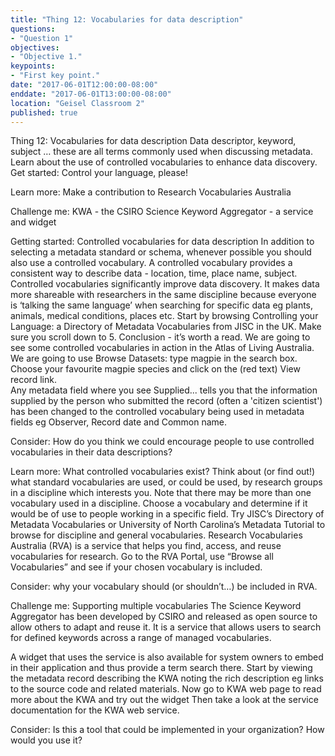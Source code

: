 ```yaml
---
title: "Thing 12: Vocabularies for data description"
questions:
- "Question 1"
objectives:
- "Objective 1."
keypoints:
- "First key point."
date: "2017-06-01T12:00:00-08:00"
enddate: "2017-06-01T13:00:00-08:00"
location: "Geisel Classroom 2"
published: true
---
```



Thing 12: Vocabularies for data description
Data descriptor, keyword, subject … these are all terms commonly used when discussing metadata.  Learn about the use of controlled vocabularies to enhance data discovery.
Get started: Control your language, please!


Learn more: Make a contribution to Research Vocabularies Australia


Challenge me: KWA - the CSIRO  Science Keyword Aggregator - a service and widget

Getting started: Controlled vocabularies for data description
In addition to selecting a metadata standard or schema, whenever possible you should also use a controlled vocabulary. A controlled vocabulary provides a consistent way to describe data - location, time, place name, subject.
Controlled vocabularies significantly improve data discovery. It makes data more shareable with researchers in the same discipline because everyone is ‘talking the same language’ when searching for specific data eg plants, animals, medical conditions, places etc.
Start by browsing Controlling your Language: a Directory of Metadata Vocabularies from JISC in the UK. Make sure you scroll down to 5. Conclusion - it’s worth a read.
We are going to see some controlled vocabularies in action in the Atlas of Living Australia.  
We are going to use Browse Datasets:  type magpie in the search box. Choose your favourite magpie species and click on the (red text) View record link.  
Any metadata field where you see Supplied... tells you that the information supplied by the person who submitted the record (often a 'citizen scientist') has been changed to the controlled vocabulary being used in metadata fields eg Observer, Record date and Common name.

Consider: How do you think we could encourage people to use controlled vocabularies in their data descriptions?

Learn more: What controlled vocabularies exist?
Think about (or find out!) what standard vocabularies are used, or could be used, by research groups in a discipline which interests you.  Note that there may be more than one vocabulary used in a discipline.
Choose a vocabulary and determine if it would be of use to people working in a specific field. Try JISC’s Directory of Metadata Vocabularies or University of North Carolina’s Metadata Tutorial to browse for discipline and general vocabularies.
Research Vocabularies Australia (RVA) is a service that helps you find, access, and reuse vocabularies for research. Go to the RVA Portal, use “Browse all Vocabularies” and see if your chosen vocabulary is included.

Consider: why your vocabulary should (or shouldn’t…) be included in RVA.

Challenge me: Supporting multiple vocabularies
The Science Keyword Aggregator has been developed by CSIRO and released as open source to allow others to adapt and reuse it. It is a service that allows users to search for defined keywords across a range of managed vocabularies.

A widget that uses the service is also available for system owners to embed in their application and thus provide a term search there.
Start by viewing the metadata record describing the KWA noting the rich description eg links to the source code and related materials.
Now go to KWA web page  to read more about the KWA and try out the widget
Then take a look at the service documentation for the KWA web service.

Consider: Is this a tool that could be implemented in your organization?  How would you use it?
